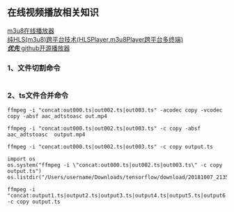 ## 在线视频播放相关知识
[m3u8在线播放器](https://www.m3u8play.com/)  
[纯HLS(m3u8)跨平台技术(HLSPlayer,m3u8Player跨平台多终端)](http://www.52player.com/videoplayer/2014/121751.html)  
[*******优先******* github开源播放器](https://github.com/koushikdutta/VideoGularHLSPlayer)

### 1、文件切割命令
```
```

### 2、ts文件合并命令
```
ffmpeg -i "concat:out000.ts|out002.ts|out003.ts" -acodec copy -vcodec copy -absf aac_adtstoasc out.mp4
```
```
ffmpeg -i "concat:out000.ts|out002.ts|out003.ts" -c copy -absf aac_adtstoasc  output.mp4
```
```
ffmpeg -i "concat:out000.ts|out002.ts|out003.ts" -c copy output.ts
```
```
import os
os.system("ffmpeg -i \"concat:out000.ts|out002.ts|out003.ts\" -c copy output.ts")
os.listdir("/Users/username/Downloads/tensorflow/download/20181007_213500")
```
```
ffmpeg -i "concat:output1.ts|output2.ts|output3.ts|output4.ts|output5.ts|output6.ts|output7.ts|output8.ts|output9.ts" -c copy output.ts
```